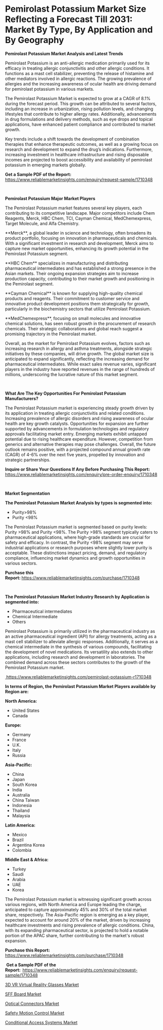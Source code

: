<p><h1>Pemirolast Potassium Market Size Reflecting a Forecast Till 2031: Market By Type, By Application and By Geography</h1></p><p><strong>Pemirolast Potassium Market Analysis and Latest Trends</strong></p>
<p><p>Pemirolast Potassium is an anti-allergic medication primarily used for its efficacy in treating allergic conjunctivitis and other allergic conditions. It functions as a mast cell stabilizer, preventing the release of histamine and other mediators involved in allergic reactions. The growing prevalence of allergies and the increasing awareness of ocular health are driving demand for pemirolast potassium in various markets.</p><p>The Pemirolast Potassium Market is expected to grow at a CAGR of 8.1% during the forecast period. This growth can be attributed to several factors, including an increase in urbanization, rising pollution levels, and changing lifestyles that contribute to higher allergy rates. Additionally, advancements in drug formulations and delivery methods, such as eye drops and topical applications, have enhanced patient compliance and contributed to market growth.</p><p>Key trends include a shift towards the development of combination therapies that enhance therapeutic outcomes, as well as a growing focus on research and development to expand the drug’s indications. Furthermore, increasing investment in healthcare infrastructure and rising disposable incomes are projected to boost accessibility and availability of pemirolast potassium in emerging markets globally.</p></p>
<p><strong>Get a Sample PDF of the Report:&nbsp;</strong> <a href="https://www.reliablemarketinsights.com/enquiry/request-sample/1710348?utm_campaign=1197&utm_medium=2&utm_source=Github&utm_content=ia&utm_term=30102024&utm_id=pemirolast-potassium">https://www.reliablemarketinsights.com/enquiry/request-sample/1710348</a></p>
<p>&nbsp;</p>
<p><strong>Pemirolast Potassium Major Market Players</strong></p>
<p><p>The Pemirolast Potassium market features several key players, each contributing to its competitive landscape. Major competitors include Chem Reagents, Merck, HBC Chem, TCI, Cayman Chemical, MedChemexpress, Target Molecule, and Alfa Chemistry.</p><p>**Merck**, a global leader in science and technology, often broadens its product portfolio, focusing on innovation in pharmaceuticals and chemicals. With a significant investment in research and development, Merck aims to capture new market opportunities, enhancing its growth potential in the Pemirolast Potassium segment.</p><p>**HBC Chem** specializes in manufacturing and distributing pharmaceutical intermediates and has established a strong presence in the Asian markets. Their ongoing expansion strategies aim to increase production capacity, contributing to their market growth and positioning in the Pemirolast segment.</p><p>**Cayman Chemical** is known for supplying high-quality chemical products and reagents. Their commitment to customer service and innovative product development positions them strategically for growth, particularly in the biochemistry sectors that utilize Pemirolast Potassium.</p><p>**MedChemexpress**, focusing on small molecules and innovative chemical solutions, has seen robust growth in the procurement of research chemicals. Their strategic collaborations and global reach suggest a promising trajectory in the Pemirolast market.</p><p>Overall, as the market for Pemirolast Potassium evolves, factors such as increasing research in allergy and asthma treatments, alongside strategic initiatives by these companies, will drive growth. The global market size is anticipated to expand significantly, reflecting the increasing demand for pharmaceutical intermediates. While exact sales revenue varies, significant players in the industry have reported revenues in the range of hundreds of millions, underscoring the lucrative nature of this market segment.</p></p>
<p>&nbsp;</p>
<p><strong>What Are The Key Opportunities For Pemirolast Potassium Manufacturers?</strong></p>
<p><p>The Pemirolast Potassium market is experiencing steady growth driven by its application in treating allergic conjunctivitis and related conditions. Increasing prevalence of allergic disorders and rising awareness of ocular health are key growth catalysts. Opportunities for expansion are further supported by advancements in formulation technologies and regulatory approvals facilitating market entry. Emerging markets exhibit untapped potential due to rising healthcare expenditure. However, competition from generics and alternative therapies may pose challenges. Overall, the future outlook remains positive, with a projected compound annual growth rate (CAGR) of 4-6% over the next five years, propelled by innovation and strategic partnerships.</p></p>
<p><strong>Inquire or Share Your Questions If Any Before Purchasing This Report:</strong> <a href="https://www.reliablemarketinsights.com/enquiry/pre-order-enquiry/1710348?utm_campaign=1197&utm_medium=2&utm_source=Github&utm_content=ia&utm_term=30102024&utm_id=pemirolast-potassium">https://www.reliablemarketinsights.com/enquiry/pre-order-enquiry/1710348</a></p>
<p>&nbsp;</p>
<p><strong>Market Segmentation</strong></p>
<p><strong>The Pemirolast Potassium Market Analysis by types is segmented into:</strong></p>
<p><ul><li>Purity>98%</li><li>Purity <98%</li></ul></p>
<p><p>The Pemirolast Potassium market is segmented based on purity levels: Purity >98% and Purity <98%. The Purity >98% segment typically caters to pharmaceutical applications, where high-grade standards are crucial for safety and efficacy. In contrast, the Purity <98% segment may serve industrial applications or research purposes where slightly lower purity is acceptable. These distinctions impact pricing, demand, and regulatory compliance, influencing market dynamics and growth opportunities in various sectors.</p></p>
<p><strong>Purchase this Report:&nbsp;</strong><a href="https://www.reliablemarketinsights.com/purchase/1710348?utm_campaign=1197&utm_medium=2&utm_source=Github&utm_content=ia&utm_term=30102024&utm_id=pemirolast-potassium">https://www.reliablemarketinsights.com/purchase/1710348</a></p>
<p>&nbsp;</p>
<p><strong>The Pemirolast Potassium Market Industry Research by Application is segmented into:</strong></p>
<p><ul><li>Pharmaceutical intermediates</li><li>Chemical Intermediate</li><li>Others</li></ul></p>
<p><p>Pemirolast Potassium is primarily utilized in the pharmaceutical industry as an active pharmaceutical ingredient (API) for allergy treatments, acting as a mast cell stabilizer to alleviate allergic responses. Additionally, it serves as a chemical intermediate in the synthesis of various compounds, facilitating the development of novel medications. Its versatility also extends to other applications, including research and development in laboratories. The combined demand across these sectors contributes to the growth of the Pemirolast Potassium market.</p></p>
<p><a href="https://www.reliablemarketinsights.com/pemirolast-potassium-r1710348?utm_campaign=1197&utm_medium=2&utm_source=Github&utm_content=ia&utm_term=30102024&utm_id=pemirolast-potassium">&nbsp;https://www.reliablemarketinsights.com/pemirolast-potassium-r1710348</a></p>
<p><strong>In terms of Region, the Pemirolast Potassium Market Players available by Region are:</strong></p>
<p>
    <p> <strong> North America: </strong>
        <ul>
            <li>United States</li>
            <li>Canada</li>
        </ul>
        </p> 
    <p> <strong> Europe: </strong>
        <ul>
            <li>Germany</li>
            <li>France</li>
            <li>U.K.</li>
            <li>Italy</li>
            <li>Russia</li>
        </ul>
        </p> 
    <p> <strong> Asia-Pacific: </strong>
        <ul>
            <li>China</li>
            <li>Japan</li>
            <li>South Korea</li>
            <li>India</li>
            <li>Australia</li>
            <li>China Taiwan</li>
            <li>Indonesia</li>
            <li>Thailand</li>
            <li>Malaysia</li>
        </ul>
        </p> 
    <p> <strong> Latin America: </strong>
        <ul>
            <li>Mexico</li>
            <li>Brazil</li>
            <li>Argentina Korea</li>
            <li>Colombia</li>
        </ul>
        </p> 
    <p> <strong> Middle East & Africa: </strong>
        <ul>
            <li>Turkey</li>
            <li>Saudi</li>
            <li>Arabia</li>
            <li>UAE</li>
            <li>Korea</li>
        </ul>
    </p>
    </p>
<p><p>The Pemirolast Potassium market is witnessing significant growth across various regions, with North America and Europe leading the charge, anticipated to capture approximately 45% and 30% of the total market share, respectively. The Asia-Pacific region is emerging as a key player, expected to account for around 20% of the market, driven by increasing healthcare investments and rising prevalence of allergic conditions. China, with its expanding pharmaceutical sector, is projected to hold a notable portion of the APAC share, further contributing to the market's robust expansion.</p></p>
<p><strong>Purchase this Report: </strong><a href="https://www.reliablemarketinsights.com/purchase/1710348?utm_campaign=1197&utm_medium=2&utm_source=Github&utm_content=ia&utm_term=30102024&utm_id=pemirolast-potassium">https://www.reliablemarketinsights.com/purchase/1710348</a></p>
<p>&nbsp;<strong>Get a Sample PDF of the Report:&nbsp;&nbsp;</strong><a href="https://www.reliablemarketinsights.com/enquiry/request-sample/1710348?utm_campaign=1197&utm_medium=2&utm_source=Github&utm_content=ia&utm_term=30102024&utm_id=pemirolast-potassium">https://www.reliablemarketinsights.com/enquiry/request-sample/1710348</a></p>
<p><strong></strong></p>
<p><p><a href="https://www.linkedin.com/pulse/future-ready-strategic-insights-global-3d-vr-virtual-reality-npdde?utm_campaign=1197&utm_medium=2&utm_source=Github&utm_content=ia&utm_term=30102024&utm_id=pemirolast-potassium">3D VR Virtual Reality Glasses Market</a></p><p><a href="https://www.linkedin.com/pulse/global-sff-board-market-sector2024-2031-metrics-strategic-insights-4tfze?utm_campaign=1197&utm_medium=2&utm_source=Github&utm_content=ia&utm_term=30102024&utm_id=pemirolast-potassium">SFF Board Market</a></p><p><a href="https://www.linkedin.com/pulse/pioneering-growth-analyzing-global-optical-connectors-ul6ie?utm_campaign=1197&utm_medium=2&utm_source=Github&utm_content=ia&utm_term=30102024&utm_id=pemirolast-potassium">Optical Connectors Market</a></p><p><a href="https://www.linkedin.com/pulse/safety-motion-control-market-trends-detailed-study-its-tfl9f?utm_campaign=1197&utm_medium=2&utm_source=Github&utm_content=ia&utm_term=30102024&utm_id=pemirolast-potassium">Safety Motion Control Market</a></p><p><a href="https://www.linkedin.com/pulse/conditional-access-systems-ecosystem-mapping-innovation-4bljf?utm_campaign=1197&utm_medium=2&utm_source=Github&utm_content=ia&utm_term=30102024&utm_id=pemirolast-potassium">Conditional Access Systems Market</a></p></p>